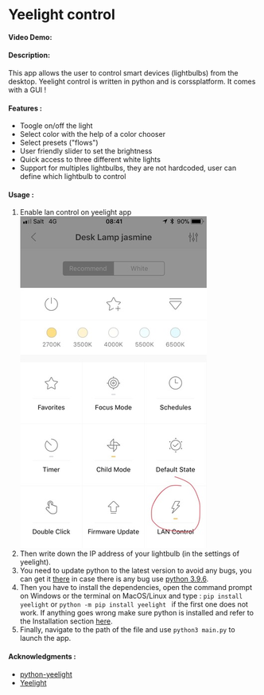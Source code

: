# Yeelight control
#### Video Demo:  <URL HERE>
#### Description:
This app allows the user to control smart devices (lightbulbs) from the desktop. Yeelight control is written in python
and is corssplatform. It comes with a GUI ! 
#### Features :
* Toogle on/off the light
* Select color with the help of a color chooser
* Select presets ("flows")
* User friendly slider to set the brightness
* Quick access to three different white lights
* Support for multiples lightbulbs, they are not hardcoded, user can define which lightbulb to control

#### Usage :
1. Enable lan control on yeelight app ![](images/lantut.jpg)
2. Then write down the IP address of your lightbulb (in the settings of yeelight).
3. You need to update python to the latest version to avoid any bugs, you can get it [there](https://www.python.org/downloads/)
in case there is any bug use [python 3.9.6](https://www.python.org/downloads/release/python-396/).
4. Then you have to install the dependencies, open the command prompt on Windows or the terminal on MacOS/Linux and 
type : `pip install yeelight` or `python -m pip install yeelight ` if the first one does not work. If anything goes wrong make
sure python is installed and refer to the Installation section [here](https://gitlab.com/stavros/python-yeelight).
5. Finally, navigate to the path of the file and use `python3 main.py` to launch the app.

#### Acknowledgments :
* [python-yeelight](https://gitlab.com/stavros/python-yeelight)
* [Yeelight](https://us.yeelight.com/)